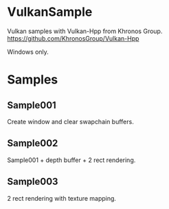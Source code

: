 # VulkanSample
Vulkan samples with Vulkan-Hpp from Khronos Group.
https://github.com/KhronosGroup/Vulkan-Hpp

Windows only.

# Samples
## Sample001
Create window and clear swapchain buffers.
## Sample002
Sample001 + depth buffer + 2 rect rendering.
## Sample003
2 rect rendering with texture mapping.
